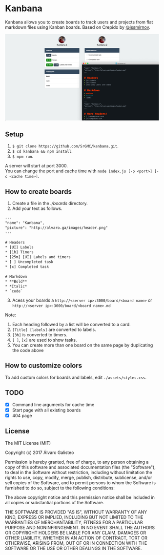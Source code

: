 # Kanbana
Kanbana allows you to create boards to track users and projects from flat markdown files using Kanban boards.
Based on Crepido by [@issmirnov](https://github.com/issmirnov).

![Screenshot](https://raw.githubusercontent.com/SrGMC/crepido/master/screenshot.png)

## Setup

1. `$ git clone https://github.com/SrGMC/kanbana.git`.
2. `$ cd kanbana && npm install`.
3. `$ npm run`.

A server will start at port 3000.  
You can change the port and cache time with `node index.js [-p <port>] [-c <cache time>]`.

## How to create boards

1. Create a file in the *./boards* directory.
2. Add your text as follows.

```
---
"name": "Kanbana",
"picture": "http://alvaro.ga/images/header.png"
---

# Headers
* [UI] Labels
* [1h] Timers
* [25m] [UI] Labels and timers
* [ ] Uncompleted task
* [x] Completed task

# Markdown
* **Bold**
* *Italic*
* `code`
```

3. Acess your boards a `http://<server ip>:3000/board/<board name>` or `http://<server ip>:3000/board/<board name>.md`
  
Note:
1. Each heading followed by a list will be converted to a card.
2. `[Title] [labels]` are converted to labels.
3. `[3h]` is converted to timers.
4. `[ ]`, `[x]` are used to show tasks.
5. You can create more than one board on the same page by duplicating the code above

## How to customize colors

To add custom colors for boards and labels, edit `./assets/styles.css`.

## TODO
* [x] Command line arguments for cache time
* [x] Start page with all existing boards
* [x] 404 page

License
--------------

The MIT License (MIT)

Copyright (c) 2017 Álvaro Galisteo

Permission is hereby granted, free of charge, to any person obtaining a copy
of this software and associated documentation files (the "Software"), to deal
in the Software without restriction, including without limitation the rights
to use, copy, modify, merge, publish, distribute, sublicense, and/or sell
copies of the Software, and to permit persons to whom the Software is
furnished to do so, subject to the following conditions:

The above copyright notice and this permission notice shall be included in all
copies or substantial portions of the Software.

THE SOFTWARE IS PROVIDED "AS IS", WITHOUT WARRANTY OF ANY KIND, EXPRESS OR
IMPLIED, INCLUDING BUT NOT LIMITED TO THE WARRANTIES OF MERCHANTABILITY,
FITNESS FOR A PARTICULAR PURPOSE AND NONINFRINGEMENT. IN NO EVENT SHALL THE
AUTHORS OR COPYRIGHT HOLDERS BE LIABLE FOR ANY CLAIM, DAMAGES OR OTHER
LIABILITY, WHETHER IN AN ACTION OF CONTRACT, TORT OR OTHERWISE, ARISING FROM,
OUT OF OR IN CONNECTION WITH THE SOFTWARE OR THE USE OR OTHER DEALINGS IN THE
SOFTWARE.


